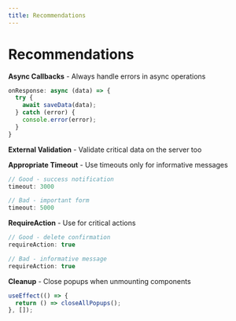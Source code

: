 ```yaml
---
title: Recommendations
---
```


# Recommendations

**Async Callbacks** - Always handle errors in async operations

```jsx
onResponse: async (data) => {
  try {
    await saveData(data);
  } catch (error) {
    console.error(error);
  }
}
```

**External Validation** - Validate critical data on the server too

**Appropriate Timeout** - Use timeouts only for informative messages

```jsx
// Good - success notification
timeout: 3000

// Bad - important form
timeout: 5000
```

**RequireAction** - Use for critical actions

```jsx
// Good - delete confirmation
requireAction: true

// Bad - informative message
requireAction: true
```

**Cleanup** - Close popups when unmounting components

```jsx
useEffect(() => {
  return () => closeAllPopups();
}, []);
```
